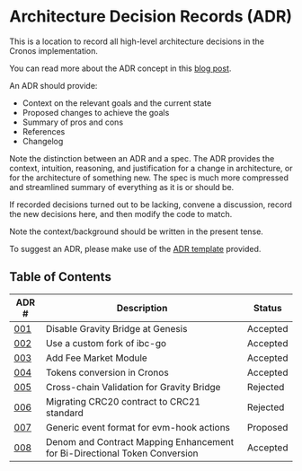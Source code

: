 # Architecture Decision Records (ADR)

This is a location to record all high-level architecture decisions in the Cronos implementation.

You can read more about the ADR concept in this [blog post](https://product.reverb.com/documenting-architecture-decisions-the-reverb-way-a3563bb24bd0#.78xhdix6t).

An ADR should provide:

- Context on the relevant goals and the current state
- Proposed changes to achieve the goals
- Summary of pros and cons
- References
- Changelog

Note the distinction between an ADR and a spec. The ADR provides the context, intuition, reasoning, and
justification for a change in architecture, or for the architecture of something
new. The spec is much more compressed and streamlined summary of everything as
it is or should be.

If recorded decisions turned out to be lacking, convene a discussion, record the new decisions here, and then modify the code to match.

Note the context/background should be written in the present tense.

To suggest an ADR, please make use of the [ADR template](./adr-template.md) provided.

## Table of Contents

| ADR \#              | Description | Status   |
|---------------------| ----------- |----------|
| [001](./adr-001.md) | Disable Gravity Bridge at Genesis | Accepted |
| [002](./adr-002.md) | Use a custom fork of ibc-go | Accepted |
| [003](./adr-003.md) | Add Fee Market Module | Accepted |
| [004](./adr-004.md) | Tokens conversion in Cronos | Accepted |
| [005](./adr-005.md) | Cross-chain Validation for Gravity Bridge | Rejected |
| [006](./adr-006.md) | Migrating CRC20 contract to CRC21 standard | Rejected |
| [007](./adr-007.md) | Generic event format for evm-hook actions | Proposed |
| [008](./adr-008.md) | Denom and Contract Mapping Enhancement for Bi-Directional Token Conversion | Accepted |
